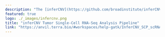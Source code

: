 ```yaml
---
description: "The [inferCNV](https://github.com/broadinstitute/inferCNV) workflow compares RNA from tumor samples with corresponding “normal” samples to identify evidence for copy number variations in tumors."
featured: true
logo: ./_images/infercnv.png
title: "inferCNV Tumor Single-Cell RNA-Seq Analysis Pipeline"
link: "https://anvil.terra.bio/#workspaces/help-gatk/InferCNV_SCP_scRNA-seq"
---
```

